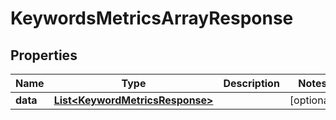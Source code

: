 

# KeywordsMetricsArrayResponse


## Properties

| Name | Type | Description | Notes |
|------------ | ------------- | ------------- | -------------|
|**data** | [**List&lt;KeywordMetricsResponse&gt;**](KeywordMetricsResponse.md) |  |  [optional] |



